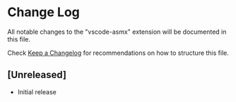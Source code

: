 # Change Log

All notable changes to the "vscode-asmx" extension will be documented in this file.

Check [Keep a Changelog](http://keepachangelog.com/) for recommendations on how to structure this file.

## [Unreleased]

- Initial release